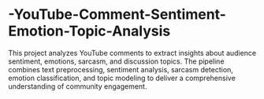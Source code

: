 # -YouTube-Comment-Sentiment-Emotion-Topic-Analysis
This project analyzes YouTube comments to extract insights about audience sentiment, emotions, sarcasm, and discussion topics. The pipeline combines text preprocessing, sentiment analysis, sarcasm detection, emotion classification, and topic modeling to deliver a comprehensive understanding of community engagement.
